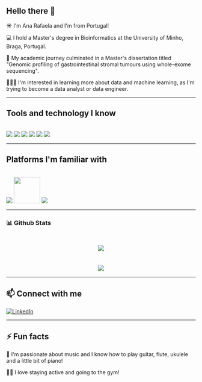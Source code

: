 ## Hello there 👋

<!--
**anarspereira/anarspereira** is a ✨ _special_ ✨ repository because its `README.md` (this file) appears on your GitHub profile.

Here are some ideas to get you started:

- 🔭 I’m currently working on ...
- 🌱 I’m currently learning ...
- 👯 I’m looking to collaborate on ...
- 🤔 I’m looking for help with ...
- 💬 Ask me about ...
- 📫 How to reach me: ...
- 😄 Pronouns: ...
- ⚡ Fun fact: ...
-->

☀️ I'm Ana Rafaela and I'm from Portugal!

💻 I hold a Master's degree in Bioinformatics at the University of Minho, Braga, Portugal.

🧬 My academic journey culminated in a Master's dissertation titled "Genomic profiling of gastrointestinal stromal tumours using whole-exome sequencing".

👩🏻‍💻 I'm interested in learning more about data and machine learning, as I'm trying to become a data analyst or data engineer.

---

## **Tools and technology I know**
<br>
<code><img src="https://img.icons8.com/fluency/96/null/python.png"/></code>
<!-- <code><img src="https://img.icons8.com/color/96/000000/tensorflow.png"/></code> -->
<code><img src="https://img.icons8.com/?size=100&id=J0SgMWzAxqFj&format=png&color=000000"/></code>
<code><img src="https://img.icons8.com/?size=100&id=CLvQeiwFpit4&format=png&color=000000"/></code>
<code><img src="https://img.icons8.com/?size=100&id=UFXRpPFebwa2&format=png&color=000000"/></code>
<code><img src="https://img.icons8.com/?size=100&id=r5Y16PcDkoWI&format=png&color=000000"/></code>
<!-- <code><img src="https://img.icons8.com/color/96/null/javascript--v1.png"/></code> -->
<code><img src="https://img.icons8.com/color/96/null/git.png"/></code>

<hr/>


## **Platforms I'm familiar with**
<br>
<code><img src="https://img.icons8.com/fluency/96/null/visual-studio-code-2019.png"/></code>
<code><img height="70"  src="https://img.icons8.com/?size=100&id=117121&format=png&color=000000"></code>
<code><img src="https://img.icons8.com/?size=100&id=3tC9EQumUAuq&format=png&color=000000"/></code>
<!--
<code><img height="70"  src="https://www.analyticsvidhya.com/wp-content/uploads/2015/06/kaggle-logo-transparent-300.png"></code>
<code><img height="70"  src="https://miro.medium.com/max/776/1*Lad06lrjlU9UZgSTHUoyfA.png"></code>
-->

---
<h3>
📊 Github Stats</summary>
<h3/>
<p align="center">
  <br>
 <img align="center"  src="https://github-readme-streak-stats.herokuapp.com/?user=anarspereira&theme=radical" />
  <br>
<!-- <img align="center" src="https://github-readme-stats.vercel.app/api?username=anarspereira&show_icons=true&theme=radical&line_height=21"/> -->
    <br>
<!--<img align="center" src="https://github-profile-trophy.vercel.app/?username=anarspereira&theme=dracula" alt="Ana's github trophy"/> -->

<!--![Lines of code](https://img.shields.io/badge/From%20Hello%20World%20I%27ve%20Written-1.7%20million%20lines%20of%20code-blue) -->

<p align="center">
   <img align="center" src="https://github-readme-stats.vercel.app/api/top-langs/?username=anarspereira&theme=radical&line_height=10&hide_langs_below=1&layout=compact" />
<!--    <img align="right" alt="GIF" height="300px" src="https://media.giphy.com/media/xT9IgzoKnwFNmISR8I/giphy.gif" />  -->
</p>

---

## 📫 Connect with me
[![LinkedIn](https://img.icons8.com/?size=100&id=13930&format=png&color=000000&link=https://www.linkedin.com/in/ana-rafaela-pereira//)](https://www.linkedin.com/in/ana-rafaela-pereira/)

<!--
![Visitor Count](https://komarev.com/ghpvc/?username=anarspereira)
![Visitor Count](https://profile-counter.glitch.me/anarspereira/count.svg)
-->

---

## ⚡ Fun facts

🎵 I'm passionate about music and I know how to play guitar, flute, ukulele and a little bit of piano!

🏋️‍♀️ I love staying active and going to the gym!
